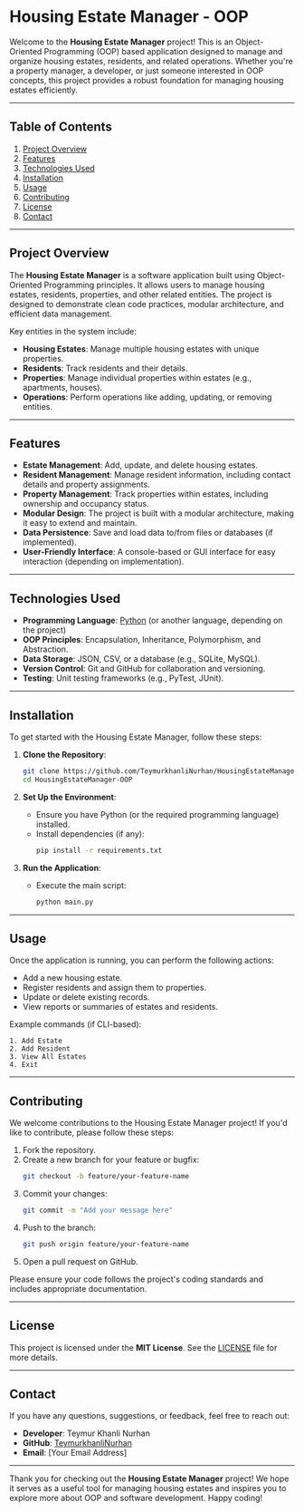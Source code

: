 # Housing Estate Manager - OOP

Welcome to the **Housing Estate Manager** project! This is an Object-Oriented Programming (OOP) based application designed to manage and organize housing estates, residents, and related operations. Whether you're a property manager, a developer, or just someone interested in OOP concepts, this project provides a robust foundation for managing housing estates efficiently.

---

## Table of Contents
1. [Project Overview](#project-overview)
2. [Features](#features)
3. [Technologies Used](#technologies-used)
4. [Installation](#installation)
5. [Usage](#usage)
6. [Contributing](#contributing)
7. [License](#license)
8. [Contact](#contact)

---

## Project Overview

The **Housing Estate Manager** is a software application built using Object-Oriented Programming principles. It allows users to manage housing estates, residents, properties, and other related entities. The project is designed to demonstrate clean code practices, modular architecture, and efficient data management.

Key entities in the system include:
- **Housing Estates**: Manage multiple housing estates with unique properties.
- **Residents**: Track residents and their details.
- **Properties**: Manage individual properties within estates (e.g., apartments, houses).
- **Operations**: Perform operations like adding, updating, or removing entities.

---

## Features

- **Estate Management**: Add, update, and delete housing estates.
- **Resident Management**: Manage resident information, including contact details and property assignments.
- **Property Management**: Track properties within estates, including ownership and occupancy status.
- **Modular Design**: The project is built with a modular architecture, making it easy to extend and maintain.
- **Data Persistence**: Save and load data to/from files or databases (if implemented).
- **User-Friendly Interface**: A console-based or GUI interface for easy interaction (depending on implementation).

---

## Technologies Used

- **Programming Language**: [Python](https://www.python.org/) (or another language, depending on the project)
- **OOP Principles**: Encapsulation, Inheritance, Polymorphism, and Abstraction.
- **Data Storage**: JSON, CSV, or a database (e.g., SQLite, MySQL).
- **Version Control**: Git and GitHub for collaboration and versioning.
- **Testing**: Unit testing frameworks (e.g., PyTest, JUnit).

---

## Installation

To get started with the Housing Estate Manager, follow these steps:

1. **Clone the Repository**:
   ```bash
   git clone https://github.com/TeymurkhanliNurhan/HousingEstateManager-OOP.git
   cd HousingEstateManager-OOP
   ```

2. **Set Up the Environment**:
   - Ensure you have Python (or the required programming language) installed.
   - Install dependencies (if any):
     ```bash
     pip install -r requirements.txt
     ```

3. **Run the Application**:
   - Execute the main script:
     ```bash
     python main.py
     ```

---

## Usage

Once the application is running, you can perform the following actions:
- Add a new housing estate.
- Register residents and assign them to properties.
- Update or delete existing records.
- View reports or summaries of estates and residents.

Example commands (if CLI-based):
```
1. Add Estate
2. Add Resident
3. View All Estates
4. Exit
```

---

## Contributing

We welcome contributions to the Housing Estate Manager project! If you'd like to contribute, please follow these steps:

1. Fork the repository.
2. Create a new branch for your feature or bugfix:
   ```bash
   git checkout -b feature/your-feature-name
   ```
3. Commit your changes:
   ```bash
   git commit -m "Add your message here"
   ```
4. Push to the branch:
   ```bash
   git push origin feature/your-feature-name
   ```
5. Open a pull request on GitHub.

Please ensure your code follows the project's coding standards and includes appropriate documentation.

---

## License

This project is licensed under the **MIT License**. See the [LICENSE](LICENSE) file for more details.

---

## Contact

If you have any questions, suggestions, or feedback, feel free to reach out:

- **Developer**: Teymur Khanli Nurhan
- **GitHub**: [TeymurkhanliNurhan](https://github.com/TeymurkhanliNurhan)
- **Email**: [Your Email Address]

---

Thank you for checking out the **Housing Estate Manager** project! We hope it serves as a useful tool for managing housing estates and inspires you to explore more about OOP and software development. Happy coding!
